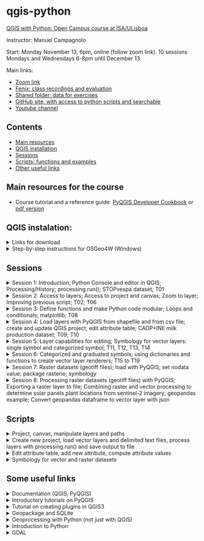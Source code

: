 # qgis-python

[QGIS with Python: Open Campus course at ISA/ULisboa](https://www.isa-opencampus.pt/qgis-com-python)

Instructor: Manuel Campagnolo

Start: Monday November 13, 6pm, online (follow zoom link). 10 sessions Mondays and Wednesdays 6-8pm until December 13.

Main links:
* [Zoom link](https://videoconf-colibri.zoom.us/j/98394607195)
* [Fenix: class recordings and evaluation](https://fenix.isa.ulisboa.pt/courses/qwp-846413499991001)
* [Shared folder: data for exercises](https://ulisboa-my.sharepoint.com/:f:/g/personal/mlc_office365_ulisboa_pt/ElM7jQ_b__lEkznQ6mVRuhsBESim1iSIdK0v_7kXgvHw6A?e=UFWqMh)
* [GitHub site, with access to python scripts and searchable](https://github.com/isa-ulisboa/qgis-python)
* [Youtube channel](https://www.youtube.com/@qgisiwthpython)
  
## Contents

* [Main resources](#main-resources-for-the-course)
* [QGIS installation](#qgis-instalation)
* [Sessions](#sessions)
* [Scripts: functions and examples](#scripts)
* [Other useful links](#some-useful-links)

## Main resources for the course 

* Course tutorial and a reference guide: [PyQGIS Developer Cookbook](https://docs.qgis.org/3.28/en/docs/pyqgis_developer_cookbook/index.html) or [pdf version](https://docs.qgis.org/testing/pdf/en/QGIS-testing-PyQGISDeveloperCookbook-en.pdf)

## QGIS instalation:
<details markdown="block">

  <summary> Links for download</summary>
  
*  **Windows**: Follow instructions for [installing QGIS via the OSGeo4W distribution manager](https://www.e-education.psu.edu/geog489/node/2294). You can also follow the video [install QGIS via OSGeo4W](https://www.youtube.com/watch?v=jtHnqvfa6is).
*  **MacOS**: Follow instructions from [Download QGIS](https://www.qgis.org/en/site/forusers/download.html)

</details>

<details markdown="block">
  
<summary> Step-by-step instructions for OSGeo4W (Windows)</summary>

Below are included step-by-step instruction for installing QGIS through OSGeo4W (Windows) and using OSGeo4W shell to install Python packages:
1. Downloading and installing QGIS (instructions for installing QGIS via the OSGeo4W distribution manager). [geog489](https://www.e-education.psu.edu/geog489/node/2294)
  - 1st: go to [download](https://qgis.org/en/site/forusers/download.html) and download OSGeo4W Network installer (Window users)
  - 2nd: execute the downloaded file `osgeo4w-setup.exe` (follow instructions in [https://www.e-education.psu.edu/geog489/node/2294](https://www.e-education.psu.edu/geog489/node/2294)): this will take some time. Files will be typically installed in `C:\OSGeo4W`. Note: to uninstall OSGeo4W, run `osgeo4w-setup.exe` and choose advanced installation and choose the packages you want to uninstall (can choose all). Then delete OSGeo4W folder.
  - Important files that are created during installation:
    - `C:\OSGeo4W\OSGeo4W.bat` - This opens the OSGeo4W shell that can be used for executing python scripts from the command line.
    - `C:\OSGeo4W\bin\qgis-ltr-bin.exe` - This is the main QGIS executable that you need to run for starting QGIS 3.
    - Obs: we will execute scripts directly in QGIS, so the OSGeo4W shell (windows key+ OSGeo4W shell) will only be needed to install Python packages (see below).
2. To run the Python interpreter from the OSGeo4W shell one should execute `python-qgis-ltr` (you can exit with `quit()`).
  - [Installing pip](https://pip.pypa.io/en/stable/installation/): most likely not necessary since it should be included in the above installation
  - Installing a Python package that is not included in OSGeo4W: for example, install package `sklearn` (package for Data Science not included in OSGeo4W): 
    - 1st: open OSGeo4W shell (`window key` + `osgeo4w shell`);  
    - 2nd: execute `python -m pip install --user sklearn` in the OSGeo4W shell; 
    - 3rd: in the python console of QGIS do `import sklearn` to verify that it is loaded correctly (i.e. there is no error message)
    - Exercise: install package haversine (distances over the sphere).

</details>

## Sessions
<details markdown="block">

  <summary>Session 1: Introduction; Python Console and editor in QGIS; Processing/History; processing.run(); STOPvespa dataset; T01</summary>
  
  - Introduction to PyQGIS
  - Dataset STOPvespa. Download `T01_stopvespa_processing_run` from the [Shared folder](https://ulisboa-my.sharepoint.com/:f:/g/personal/mlc_office365_ulisboa_pt/ElM7jQ_b__lEkznQ6mVRuhsBESim1iSIdK0v_7kXgvHw6A?e=UFWqMh). The goal is to load and visualize the data, and create a QGIS project "by hand". Then, create the first script in Python to perform some simple operations: `extract by expression` and `extract by location`. To do this, one first execute the operations with tools in Processing/Toolbox, and then use Processing/History to copy the respective commands to the Python editor in the appropriate order. Those topics are described in the first playlist in the [@qgisiwthpython Youtube channel](https://www.youtube.com/@qgisiwthpython).

</details>

<details markdown="block">
<summary>Session 2: Access to layers; Access to project and canvas; Zoom to layer; Improving previous script; T02; T06</summary>

  - Accessing a QGIS project programmatically. Download `T02_stopvespa_project_canvas_layers` from the [shared folder](https://ulisboa-my.sharepoint.com/:f:/g/personal/mlc_office365_ulisboa_pt/ElM7jQ_b__lEkznQ6mVRuhsBESim1iSIdK0v_7kXgvHw6A?e=UFWqMh).
  - Improve script created by copy/paste from processing history in `T01_stopvespa_processing_run`: download `T06_stopvespa_redo_processing_run` from the [shared folder](https://ulisboa-my.sharepoint.com/:f:/g/personal/mlc_office365_ulisboa_pt/ElM7jQ_b__lEkznQ6mVRuhsBESim1iSIdK0v_7kXgvHw6A?e=UFWqMh).

</details>

<details markdown="block">
  <summary>Session 3: Define functions and make Python code modular; Loops and conditionals; matplotlib; T08 </summary>

  - Define functions and make Python code modular. Simplify code for the STOPvespa problem. Create a loop over wasp nest diameters and plot results with Python package `matplotlib`. Download `T08_stopvespa_proc_run_myfunctions` from the [shared folder](https://ulisboa-my.sharepoint.com/:f:/g/personal/mlc_office365_ulisboa_pt/ElM7jQ_b__lEkznQ6mVRuhsBESim1iSIdK0v_7kXgvHw6A?e=UFWqMh). 
  
</details>

<details markdown="block">
  <summary>Session 4: Load layers with PyQGIS from shapefile and from csv file; create and update QGIS project; edit attribute table; CAOP+INE milk production dataset; T09; T10 </summary>

  - Load layers with PyQGIS from shapefile and from csv file; Create and update QGIS project. Download `T04_stopvespa_create_project_add_layers` from the [shared folder](https://ulisboa-my.sharepoint.com/:f:/g/personal/mlc_office365_ulisboa_pt/ElM7jQ_b__lEkznQ6mVRuhsBESim1iSIdK0v_7kXgvHw6A?e=UFWqMh) for an exemple with the STOPvespa data set (csv with coordinates)
  - Same problem, but with different data sets, and a more compact code. Download `T09_caop_ine_create_project_add_layers` from the [shared folder](https://ulisboa-my.sharepoint.com/:f:/g/personal/mlc_office365_ulisboa_pt/ElM7jQ_b__lEkznQ6mVRuhsBESim1iSIdK0v_7kXgvHw6A?e=UFWqMh) for an exemple with a new data set (CAOP, Milk production per county from INE). In this case the csv file does not have coordinates.
  - For the Milk production problem described in [T09 problem description](T09/problem_description.md), one needs to `edit` and `join` attribute tables. Download `T10_caop_ine_edit_and_join_layers` from the [shared folder](https://ulisboa-my.sharepoint.com/:f:/g/personal/mlc_office365_ulisboa_pt/ElM7jQ_b__lEkznQ6mVRuhsBESim1iSIdK0v_7kXgvHw6A?e=UFWqMh) to see how one can extend the code in T09 to do this.
    
</details>

<details markdown="block">
  <summary>Session 5: Layer capabilities for editing; Symbology for vector layers: single symbol and categorized symbol; T11, T12, T13, T14 </summary>
  
  - The appearance of the layer is given by `layer.renderer()`: this includes symbols associated to the layer. Symbols are classes which take care of drawing of visual representation of features, while renderers determine what symbol will be used for a particular feature. Symbols are generated from classes `QgsMarkerSymbol`, `QgsLineSymbol` and `QgsFillSymbol` depending on the geometry of the feature. The following table show the combinations of geometries and types for single, categorized and graduated renderers [geometry vs type](vector_layers_symbols.png).
  
</details>

<details markdown="block">
  <summary>Session 6: Categorized and graduated symbols; using dictionaries and functions to create vector layer renderers; T15 to T19 </summary>
  
  - T15, an improvement of T14. A dictionary is created to hold the categories for the renderer. Therefore, one can create a dictionary with an arbitrary number of categories and call a function to convert that dictionary into a renderer to change the layer's legend.
  - T16: Graduated symbols. In this example, we use a color ramp similarly to what is done "by hand" in QGIS. One can choose the color ramp, the number of classes and the classification method as in the symbology interface for graduated symbols. The code to define the  renderer is encapsulated in a function.
  - T17, an improvement of T16: since the INE milk production data set includes different types of milk, this scripts contains PyQt5 widgets to interact with the user so the user can choose which type of milk to use for the legend. `QInputDialog.getItem` is used to create a drop-down menu; `QMessageBox.question` is used to ask a yes/no question and store the answer; `QMessageBox.information`is used to convey information to the user through message boxes in QGIS.
  - T18:  Graduated symbols again, but this time a dictionary is created to hold each range of values of the attribute, the labels, etc, making the renderer more flexible than in T16.
  - T19: Graduated symbols still as in T18, but now, instead of creating a dictionary from scratch, there is a function that creates the dictionary. In this example, the function creates a dictionary with N ranges, where N is given by Sturges rule, and the symbol for each range is defined from a given colormap, with a formatted label. This approach provides increased flexibility in creating a graduated symbology.
  
</details>

<details markdown="block">
  <summary>Session 7: Raster datasets (geotiff files); load with PyQGIS; set nodata value; package rasterio; symbology </summary>
  
  - T20: Read single band geotiff file (DEM) with `iface.addRasterLayer`; Extract information about layer (width, height, extent, nodata value); Set nodata value for layer; Contrast enhancement.
  - T21: As an alternative to using PYQGIS as in T20, the raster file can be opened and processed with Python package `rasterio`; Create histogram; Set nodata value with rasterio; Export raster with rasterio; Note that there is no direct way to convert a rasterio raster object into a QGIS raster layer.
  - T22: This is a continuation of T20 with the same DEM dataset; Instead of creating a gray symbology (default), one can create a `QgsSingleBandPseudoColorRenderer` and render the raster with colors.
  - T23: The input is a multiband raster (Sentinel 2 image with four 10 m resolution spectral bands); Load file and create a raster layer; Compute band statistics with PyQGIS;  Create color composites with PyQGIS and contrast enhancement (e.g. mean +/- standard error range)
  
</details>


<details markdown="block">
  <summary>Session 8: Processing raster datasets (geotiff files) with PyQGIS; Exporting a raster layer to file; Combining raster and vector processing to determine solar panels plant locations from sentinel-2 imagery; geopandas example; Convert geopandas dataframe to vector layer with json</summary>
  
  - T24: Clip raster (Sentinel-2 multiband image) by vector layer (county Alcoutim extracted from CAOP) with `gdal:cliprasterbymasklayer` (see two first operations in [this diagram](diagram_exercise_alcoutim.pdf)); Save raster layer as geotiff file with PyQGIS `QgsRasterFileWriter`.
  - T25: Consider the problem of determining the location of solar panels by analyzing Sentinel-2 10 m imagery with PyQGIS; Create script in PyQGIS to implement the sequence of steps in [this diagram](diagram_exercise_alcoutim.pdf) and obtain a vector layer with the approximate extension of industrial solar panels.
  - T26: Package **geopandas** is an extension of the widely used **pandas** package for data frames (tables). Geopandas tables have a special column called **geometry** that stores the geometry of the respective feature. With this short example, it is shown how to read a shapefile with geopandas, how to perform simple manipulation of the data and do some geoprocessing, and how to convert a geopandas dataframe into a QGIS vector layer for easy visualization and further processing in QGIS.
  
</details>

## Scripts
<details markdown="block">
  <summary>Project, canvas, manipulate layers and paths</summary>

  Below, **it is supposed that there is already a project loaded in QGIS with vector layers**. The scripts below allow to manipulate those layers, zoom to layer, remove layers from the project, etc.

  - Function that returns the path to the current project:
    ```
    def my_project_path(my_project):
        """
            output: Path to the folder where the project is
        """
        # If there is a project, mufolder will be location of the project
        if my_project.fileName()!='':
            print('project', Path(my_project.fileName()).stem ,  'loaded')
            return Path(my_project.homePath())
        else:
            print('No project available')
            return 0 # exits main if there is no project available
    ```
    
  - Function that returns a layer which name matches a layer in the current project:
    ```
    def my_find_layer(ln):
        """
            tries to find a project layer which name is ln
        """
        layers=QgsProject().instance().mapLayersByName(ln)
        if len(layers)>1:
            print('Warning: there is more than one layer with name',ln)
            return layers[0]
        if len(layers)==1:
            return layers[0]
        print('Warning: no matches for', ln)
        return None
    ```
  - Function that finds a layer which name contains the string "approx_ln":
    ```
    def my_find_approx_layer(approx_ln):
        """
            tries to find a layer which name includes approx_ln
        """
        layers=QgsProject().instance().mapLayers().values() # dictionairy of all layers
        for layer in layers:
            ln=layer.name()
            if approx_ln in ln: # True if the layer name contains approx_ln
                return my_find_layer(ln)
        return None # in case no match is found
    ```
  - Function to zoom to the layer which name is layer_name:
    ```
    def my_zoom_to_layer(layer_name):
        """
            input: layer name
            works if the project crs is compatible with extent of the input layer
        """
        # Access layer in project if it exists
        mylayers=QgsProject().instance().mapLayersByName(layer_name)
        # mylayer is the first in the returned list
        if mylayers:
            mylayer=mylayers[0]
            # setproject CRS so it is the same as mylayer.crs()
            QgsProject.instance().setCrs(mylayer.crs())
            # Determine extent
            extent = mylayer.extent()
            iface.mapCanvas().setExtent(extent) 
            iface.mapCanvas().refresh()
    ```
  - Function that removes a layer from the project:
    ```
    def my_remove_layer(layer):
        """
            removes layer from project
        """
        if layer in QgsProject().instance().mapLayers().values():
            QgsProject().instance().removeMapLayer(layer.id())
    ```
</details>

<details markdown="block">
  <summary>Create new project, load vector layers and delimited text files, process layers with processing.run() and save output to file</summary>

  Functions below allow to process layers with `processing.run` and execute tools from QGIS processing toolbox. The best pratice while processing data consists in creating temporary layers until the final reult is obtained. Then, the final layer can be exported as a file (e.g. *shapefile*).
  - Function that creates an empty project, with a name and saves it to a qgz file:
    ```
    def my_create_project(my_folder,project_name):
        """
            Create new project, set title, and save
        """
        my_project=QgsProject.instance() # QgsProject
        my_project.clear() # Clear project 
        my_project.setTitle(project_name)
        project_file=str(my_folder/project_name)+'.qgz'
        # Save project to file
        my_project.write(project_file) # 
    ```
  - Function that reads a vector file, and adds to the project a clone of that file as a 'memory' layer:
    ```
    def my_add_to_memory_vector_layer_from_shapefile(fn,ln):
        """
             add and name vector layer from file
             fn: string: path_to_file
             ln: string: output layer name
             output: layer copied to memory layer
        """
        mylayer=QgsVectorLayer(str(fn),"", "ogr")
        mylayer.selectAll()
        clone_layer = processing.run("native:saveselectedfeatures", {'INPUT': mylayer, 'OUTPUT': 'memory:'})['OUTPUT']
        mylayer.removeSelection()
        clone_layer.setName(ln)
        QgsProject().instance().addMapLayer(clone_layer)
        return clone_layer
    ```
  - Function that reads a delimited text file (e.g. csv or txt), sets encoding to 'utf-8' and adds it as a layer to the project:
    ```
    def my_add_layer_from_csv(fn,ln,params):
        """
            reads csv file and adds to project
        """
        # create uri as string
        uri=fn.as_uri()+params
        # create and load layer
        mylayer = QgsVectorLayer(uri, '' , "delimitedtext")
        # encoding
        provider=mylayer.dataProvider()
        if provider.encoding()!='UTF-8':
            mylayer.dataProvider().setEncoding('UTF-8')
        # set name
        mylayer.setName(ln)
        # add to project
        QgsProject().instance().addMapLayer(mylayer)
        return mylayer
    ```
    An example of a call to this function (T11):
    ```
    params_ine='?delimiter=;&detectTypes=yes&geomType=none'
    ine=my_add_layer_from_csv(fn,'INE',params_ine)
    ```
  - Function that executes QGIS tool from processing toolbox with *processing.run*:
    ```
    def my_processing_run(operation,ln_input,dict_params,layer_name):
        """ 
            function to execute processing.run from a list of parameters
            it creates a temporary output (in memory)
            ln_input is either the input layer or the name (a string) of the input layer
            dict_params: dictionary with operation parameters except 'INPUT' and 'OUTPUT'
            layer_name: name for the output layer
            output: output QgsVectorLayer
        """
        dict_params['INPUT']=ln_input
        dict_params['OUTPUT']=QgsProcessing.TEMPORARY_OUTPUT
        mylayer=processing.run(operation,dict_params)['OUTPUT']
        mylayer.setName(layer_name)
        QgsProject().instance().addMapLayer(mylayer)
        return mylayer
    ```
    Example of application (T08):
    ```
    params={'PREDICATE':[1], 'INTERSECT':vespa_D}
    conc_D=my_processing_run("native:extractbylocation", caop, params, ln)
    ```
  - Function that exports a temporary layer to a file (e.g. a *shapefile*):
    ```
    def my_export_layer_as_file(vlayer,fn):
        """ 
            inputs: vector layer and path to output file
        """
        if isinstance(vlayer,QgsVectorLayer):
            # file path is converted into a string
            processing.run("native:savefeatures", {'INPUT':vlayer, 'OUTPUT':str(fn)})
    ```
</details>

<details markdown="block">
  <summary>Edit attribute table, add new attribute, compute attribute values</summary>

  Often, we need to make changes on vector layers in QGIS. Vector layers have attributes (aka fields) that correspond to the *columns* of the layer's **attribute table**. There is one special field which is the **geometry** and contains the geometry of each feature of the layer. The features correspond to the *rows* of the attribute table. Each feature has therefore a geometry (unless the layer is just a non spatial regular table) and has values for all attributes. 
  
  PyQGIS provides methods to add new attributes to the attribute table with `layer.addAttribute(fld)` where `fld` is an object of class `QgsField`. It also provides a method to delete attributes, with `layer.deleteAttribute(index_of_the_field)`. After changes are made, the layer needs to be updated with `layer.updateFields()`.
  
   To iterate over all features from a layer, on can use the *for loop* `for feat in layer.getFeatures():`. Then, the value of some attribute is accessible with `feat['attribute name']`. One can also add a new feature to the attribute table with `layer.addFeature(feat)` where `feat` is an object of class `QgsFeature`, or remove a feature with `layer.deleteFeature(id_of_the_feature)`. The geometry of some feature can be set or changed with `feat.setGeometry(geom)`or `layer.changeGeometry(id_of_the_feature,geom)`, where `geom`is an object of class `QgsGeometry`. After changes are made, the feature needs to be updated with `layer.updateFeature(feat)`.
  
  - Function that edits a vector layer and computes the values of one field as a function of the values of the other field (T10):
    ```
    def my_INE_preprocessing(layer):
        """
        Edits the vector layer and make some changes to it
        The goal is to compute the values of attribute di_co from the values of attribute NUTS_2013
        Only the values of NUTS_2013 with maximum length are of interest (those are the counties)
        """
        # 1st: determine maximum length of NUTS_2013
        maxDigits=0
        for feat in layer.getFeatures():
            if len(feat['NUTS_2013']) > maxDigits:
               maxDigits=len(feat['NUTS_2013'])
        
        # 2nd: for those, compute and store new 4-digit code (last 4 digits) in di_co
        with edit(layer):
            for feat in layer.getFeatures():
                if len(feat['NUTS_2013']) == maxDigits:
                    feat['di_co'] = feat['NUTS_2013'][-4:] # last 4 digits
                    # “update-after-change”
                    res=layer.updateFeature(feat) # 'res' to be silent
        # return output layer
        return layer
    ``` 
  - Function that adds a field to a layer and computes the values for that field as a function of the values of an existing field (T13):
    ```
    def my_add_string_attribute_and_compute_value(layer):
        '''
        input: layer
        creates a new field called 'produces' and computes its values from the values of an existing field 'Total'
        '''
        # Create new categorized attribute 'produces' with values 'yes' or 'no'
        fld=QgsField('produces',QVariant.String)
        with edit(layer):
            layer.addAttribute(fld) 
            layer.updateFields()
            for feat in layer.getFeatures():
                if feat['Total'] == 0:
                    feat['produces'] = 'no' 
                else:
                    feat['produces'] = 'yes' 
                # “update-after-change”
                layer.updateFeature(feat) # 'res' to be silent
                return layer
    ```
</details>

<details markdown="block">
  <summary>Symbology for vector and raster datasets</summary>

  - Function that creates a categorized legend for a vector layer from a dictionary; and function that creates a dictionary 
    ```
    def create_categorized_legend(vlayer,attrib,dict):
      '''
      input: 
      1.layer to render, 
      2. string: attribute to use, 
      3. dictionary for the legend with key=attribute value and entries 
      a) string: label, 
      b) QColor: color, 
      c) float: opacity
      no output
      '''
        # create categories from mydict
        categories=[] # empty list
        for myvalue, (mylabel,myQcolor, myopacity) in dict.items():
            mysymbol=QgsSymbol.defaultSymbol(vlayer.geometryType())
            mysymbol.setColor(myQcolor)
            mysymbol.setOpacity(myopacity)
            cat=QgsRendererCategory(myvalue, mysymbol, mylabel)
            categories.append(cat)
        # create renderer
        renderer = QgsCategorizedSymbolRenderer(attrib, categories)
        vlayer.setRenderer(renderer)
        # Refresh layer
        vlayer.triggerRepaint()

    # Function that creates a dictionary of random colors
    def create_random_categorized_dict(myListValues,colorMin=0,colorMax=255,opacity=1):
        '''
        function that creates dictionary from list of values
        requires package random
        '''
        myDict={} # initialize
        # creates dictionary: one entry per value in myListValues
        for val in myListValues:
            val = str(val) # to be sure it is a string
            myR=random.randint(colorMin,colorMax) 
            myG=random.randint(colorMin,colorMax)
            myB=random.randint(colorMin,colorMax)
            myQColor=QColor(myR,myG,myB)
            # insert a new entry to the dictionary
            myDict.update({val : (val,myQColor,opacity)})
        return myDict
    
    ```
    - Function that creates a symbology for a single band raster layer

    ```
    def create_raster_ramp_legend(lyr,dict, type='Linear'):
        ''' 
        legend for raster 
        type is 'Linear' (interpolated ramp), 'Discrete', 'Exact',...
        inputs: layer and dictionary with label: (color, limite)
        '''
        s = QgsRasterShader()
        #Then we instantiate the specialized ramp shader object:
        c = QgsColorRampShader()
        #We must name a type for the ramp shader. In this case we use an interpolatedshader:
        if (type=='Linear'): c.setColorRampType(QgsColorRampShader.Interpolated)
        if (type=='Discrete'): c.setColorRampType(QgsColorRampShader.Discrete)
        if (type=='Exact'): c.setColorRampType(QgsColorRampShader.Exact)
        #Now we’ll create a list hold our color ramp definition:
        i = []
        #Then we populate the list with color ramp color values corresponding to elevation value ranges:
        for label, (color, limite) in dict.items():
            i.append(QgsColorRampShader.ColorRampItem(limite, color, label)) #QColor(color), label))
        #Now we assign the color ramp to our shader:
        c.setColorRampItemList(i)
        #Now we tell the generic raster shader to use the color ramp:
        s.setRasterShaderFunction(c)
        #Next we create a raster renderer object with the shader:
        ps = QgsSingleBandPseudoColorRenderer(lyr.dataProvider(), 1, s)
        #We assign the renderer to the raster layer:
        lyr.setRenderer(ps)
        #Finally we add the layer to the canvas to view it:
        lyr.triggerRepaint()
        # should not be necessary
        iface.layerTreeView().refreshLayerSymbology(lyr.id())
        return lyr
    ```
 
</details>


## Some useful links
<details markdown="block">
  <summary> Documentation (QGIS, PyQGIS) </summary>

  * (main resource: tutorial and a reference guide) PyQGIS Developer Cookbook. [https://docs.qgis.org/3.28/en/docs/pyqgis_developer_cookbook/index.html](https://docs.qgis.org/3.28/en/docs/pyqgis_developer_cookbook/index.html) or [https://docs.qgis.org/testing/pdf/en/QGIS-testing-PyQGISDeveloperCookbook-en.pdf](https://docs.qgis.org/testing/pdf/en/QGIS-testing-PyQGISDeveloperCookbook-en.pdf)
  * Documentation for QGIS (also accessible through QGIS Python editor). [https://docs.qgis.org/3.28/en/docs/index.html](https://docs.qgis.org/3.28/en/docs/index.html)
  * QGIS Python API:  [https://qgis.org/pyqgis/master/core/index.html](https://qgis.org/pyqgis/master/core/index.html)

</details>

<details markdown="block">
  <summary> Introductory tutorials on PyQGIS </summary>
  
1. Broad range tutorials:
  * PyQGIS 101: Introduction to QGIS Python programming for non-programmers. [https://anitagraser.com/pyqgis-101-introduction-to-qgis-python-programming-for-non-programmers/](https://anitagraser.com/pyqgis-101-introduction-to-qgis-python-programming-for-non-programmers/)
  * Tutorial on QGIS 3 programming with Python (PyQGIS): [https://www.geodose.com/p/pyqgis.html](https://www.geodose.com/p/pyqgis.html)
  * QGIS Tutorials and Tips (with section on PyQGIS): [https://www.qgistutorials.com/en/index.html](https://www.qgistutorials.com/en/index.html)
  * Customizing QGIS with Python (Full Course Material) 3.16: [https://courses.spatialthoughts.com/pyqgis-in-a-day.html](https://courses.spatialthoughts.com/pyqgis-in-a-day.html)
  * QGIS Python course by Victor Olaya: [https://github.com/volaya/qgis-python-course](https://github.com/volaya/qgis-python-course)
  * Automating QGIS3 with Python: [https://www.udemy.com/course/automating-qgis-3xx-with-python/learn/lecture/15679972#overview](https://www.udemy.com/course/automating-qgis-3xx-with-python/learn/lecture/15679972#overview)
  * QGIS Python Tutorial (Open source options PyQGIS Tutorial): [https://www.youtube.com/watch?v=X-LvGvNor4E](https://www.youtube.com/watch?v=X-LvGvNor4E)
  * Course Unleash QGIS with Python, 2nd edition: [https://github.com/manuelcampagnolo/PyQGIS_2nd_edition](https://github.com/manuelcampagnolo/PyQGIS_2nd_edition)
  
2. More specific topics:
  * PyQGIS: Create and Print a Map Layout with Python: [https://opensourceoptions.com/pyqgis-create-and-print-a-map-layout-with-python/](https://opensourceoptions.com/pyqgis-create-and-print-a-map-layout-with-python/)
  * Symbolizing Vector and Raster Layers (2015): [https://www.gislounge.com/symbolizing-vector-and-raster-layers-qgis-python-programming-cookbook/](https://www.gislounge.com/symbolizing-vector-and-raster-layers-qgis-python-programming-cookbook/)
  * An Intro to the Earth Engine Python API [https://github.com/google/earthengine-community/blob/master/tutorials/intro-to-python-api/index.ipynb](https://github.com/google/earthengine-community/blob/master/tutorials/intro-to-python-api/index.ipynb)

</details>

<details markdown="block">
  <summary>  Tutorial on creating plugins in QGIS3 </summary>
  
* [https://www.qgistutorials.com/en/docs/3/building_a_python_plugin.html](https://www.qgistutorials.com/en/docs/3/building_a_python_plugin.html)
</details>

<details markdown="block"> 
  
  <summary> Geopackage and SQLite </summary>

* How to create and populate a geopackage in QGIS ([video](https://www.youtube.com/watch?v=rLLP7NImZsU))
* [Load geopackage layers with PyQGIS](https://anitagraser.com/pyqgis-101-introduction-to-qgis-python-programming-for-non-programmers/pyqgis-101-creating-functions-to-load-geopackage-layers/)
* [How do I do that in SpatialLite and SQLite](https://www.researchgate.net/profile/Arthur-Lembo/publication/313236676_How_do_I_do_that_in_SpatiaLiteSQLite_Illustrating_Classic_GIS_Tasks/links/5893493645851563f828e2de/How-do-I-do-that-in-SpatiaLite-SQLite-Illustrating-Classic-GIS-Tasks.pdf?_sg%5B0%5D=KV_noEuBaQYN_lsdLb8UHcCU0q0Qg1eb6XEsV_zS-EAJdcQ5lGHcDAp07kzuH8bY-ylR1EQmc_JzCwPeMFvO8w.sAO2zeigLecEIg79M9A8H-I8Xqnwkbd1eMEgq8M75MJIbEFy-VC2q_-NnURsSRpRZoxHXhXC8S1oj449J0l5Mw&_sg%5B1%5D=92xoHnfLzUsK1DLwsPzVTrFWy9wjdsZDvdkFL0Kcnur_fQCQSp09YG44puo5ezPLQdMA-M0KWKjbm34fx87kiuvNZ2r1nslGjaPYOxOWTbKJ.sAO2zeigLecEIg79M9A8H-I8Xqnwkbd1eMEgq8M75MJIbEFy-VC2q_-NnURsSRpRZoxHXhXC8S1oj449J0l5Mw&_iepl=) (many examples of spatial SQL queries)

</details>

<details markdown="block">
<summary> Geoprocessing with Python (not just with QGIS) </summary>
  
* Geocomputation with Python: [https://py.geocompx.org/](https://py.geocompx.org/). Note: if you have experience on geocomputation with R, check out [https://geocompx.org/](https://geocompx.org/) and the post [https://geocompx.org/post/2023/ogh23/](https://geocompx.org/post/2023/ogh23/) on "Geographic data analysis in R and Python: comparing code and outputs for vector data"
* [PyGIS - Open Source Spatial Programming & Remote Sensing](https://pygis.io/docs/a_intro.html); geowombat; geopandas; rasterio
* There are many available courses on geocomputation with Python, that explore the appropriate Python packages.
</details>

<details markdown="block">
<summary> Introduction to Python </summary>
  
* W3schools: [https://www.w3schools.com/python/exercise.asp](https://www.w3schools.com/python/exercise.asp)
* [Python Programming Beginner Tutorials by Corey Schafer](https://www.youtube.com/playlist?list=PL-osiE80TeTskrapNbzXhwoFUiLCjGgY7):

</details>

<details markdown="block">
<summary>GDAL</summary>
  
* An Introduction to GDAL: [https://www.youtube.com/watch?v=N_dmiQI1s24](https://www.youtube.com/watch?v=N_dmiQI1s24)
</details>
